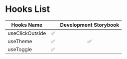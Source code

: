 # Hooks List

| Hooks Name      |     | Development Storybook |
| --------------- | :-: | :-------------------: |
| useClickOutside | ✅  |                       |
| useTheme        | ✅  |          ✅           |
| useToggle       | ✅  |                       |
